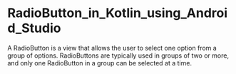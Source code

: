 # RadioButton_in_Kotlin_using_Android_Studio
A RadioButton is a view that allows the user to select one option from a group of options. RadioButtons are typically used in groups of two or more, and only one RadioButton in a group can be selected at a time.
